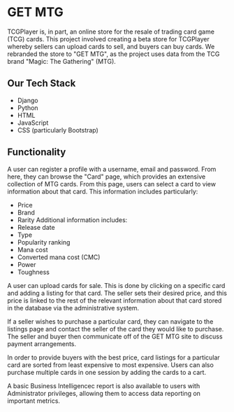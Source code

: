 # GET MTG
TCGPlayer is, in part, an online store for the resale of trading card game (TCG) cards. This project involved creating a beta store for TCGPlayer whereby sellers can upload cards to sell, and buyers can buy cards. We rebranded the store to "GET MTG", as the project uses data from the TCG brand "Magic: The Gathering" (MTG).
## Our Tech Stack
* Django
* Python
* HTML
* JavaScript
* CSS (particularly Bootstrap)
## Functionality
A user can register a profile with a username, email and password. From here, they can browse the "Card" page, which provides an extensive collection of MTG cards. From this page, users can select a card to view information about that card. This information includes particularly:
* Price
* Brand
* Rarity
Additional information includes:
* Release date
* Type
* Popularity ranking
* Mana cost
* Converted mana cost (CMC)
* Power
* Toughness

A user can upload cards for sale. This is done by clicking on a specific card and adding a listing for that card. The seller sets their desired price, and this price is linked to the rest of the relevant information about that card stored in the database via the administrative system.

If a seller wishes to purchase a particular card, they can navigate to the listings page and contact the seller of the card they would like to purchase. The seller and buyer then communicate off of the GET MTG site to discuss payment arrangements.

In order to provide buyers with the best price, card listings for a particular card are sorted from least expensive to most expensive. Users can also purchase multiple cards in one session by adding the cards to a cart.

A basic Business Intelligencec report is also available to users with Administrator privileges, allowing them to access data reporting on important metrics.
